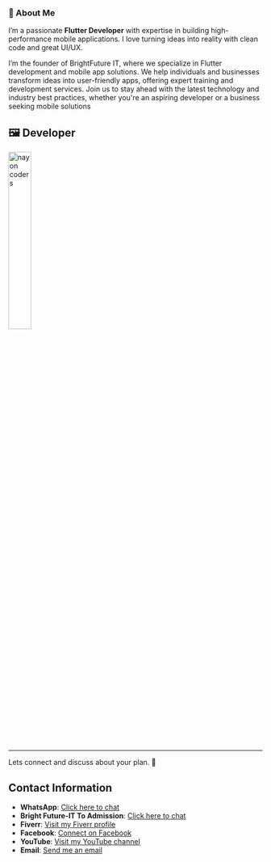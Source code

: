 

### 👋 About Me   
I’m a passionate **Flutter Developer** with expertise in building high-performance mobile applications. I love turning ideas into reality with clean code and great UI/UX.  

I’m the founder of BrightFuture IT, where we specialize in Flutter development and mobile app solutions. We help individuals and businesses transform ideas into user-friendly apps, offering expert training and development services. Join us to stay ahead with the latest technology and industry best practices, whether you're an aspiring developer or a business seeking mobile solutions

[//]: # ()
[//]: # (## ✨ Features  )

[//]: # (1. **🔐 Login**: Secure login for users and vendors.  )

[//]: # (2. **📝 Registration**: Simple registration process for new users and vendors.  )

[//]: # (3. **📊 Dashboard**: User-friendly dashboard to manage bookings and car listings.  )

[//]: # (4. **🚘 Car Details**: View car details with rental options – Hourly, Daily, Weekly, and Monthly.  )

[//]: # (5. **👤 Profile Management**: Users can update their profile and manage their bookings. )

[//]: # (6. **👤 Email Verify**: Users can verify email. untill they can not request )

[//]: # (7. **👤 Account Verify**: Users&#40;Deriver&#41; must need upload thire Driving licese to verify thire acount )

[//]: # (<p> And more......</p>)

[//]: # ()
[//]: # (<p align="center">)

[//]: # (  <!-- <a href="https://play.google.com/store/apps/details?id=your.app.id">)

[//]: # (    <img src="https://upload.wikimedia.org/wikipedia/commons/7/78/Google_Play_Store_badge_EN.svg" width="100" heght="100"/>)

[//]: # (  </a> -->)

[//]: # (  <a href="https://apps.apple.com/be/app/all-one-autos/id1658612267">)

[//]: # (    <img src="https://www.nicepng.com/png/detail/17-179971_itunes-app-store-logo.png" width="100" heght="100"/>)

[//]: # (  </a>)

[//]: # (</p>)

## 🖼️ Developer

<img src="developer/nayon.coders.png" alt="nayon coders" width="30%"/>







---
Lets connect and discuss about your plan. 🚀

## Contact Information

- **WhatsApp**: [Click here to chat](https://wa.me/+8801814569747)
- **Bright Future-IT To Admission**: [Click here to chat](https://wa.me/+8801728871234)
- **Fiverr**: [Visit my Fiverr profile](https://www.fiverr.com/programme_web)
- **Facebook**: [Connect on Facebook](https://www.facebook.com/nami.coders/)
- **YouTube**: [Visit my YouTube channel](https://www.youtube.com/@nayon-coders)
- **Email**: [Send me an email](mailto:nayon.coders@gmail.com)

  
